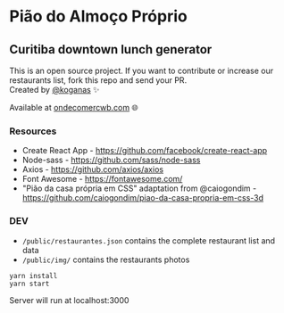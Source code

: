 # Pião do Almoço Próprio
## Curitiba downtown lunch generator
This is an open source project. If you want to contribute or increase our restaurants list, fork this repo and send your PR.  
Created by [@koganas](https://github.com/koganas) :sparkles:

Available at [ondecomercwb.com](https://ondecomercwb.com/) :globe_with_meridians:


### Resources
- Create React App - https://github.com/facebook/create-react-app
- Node-sass - https://github.com/sass/node-sass
- Axios - https://github.com/axios/axios
- Font Awesome - https://fontawesome.com/
- "Pião da casa própria em CSS" adaptation from @caiogondim - https://github.com/caiogondim/piao-da-casa-propria-em-css-3d

### DEV
- `/public/restaurantes.json` contains the complete restaurant list and data
- `/public/img/` contains the restaurants photos

```
yarn install
yarn start
```
Server will run at localhost:3000
